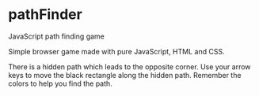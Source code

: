 # pathFinder
JavaScript path finding game

Simple browser game made with pure JavaScript, HTML and CSS.

There is a hidden path which leads to the opposite corner. Use your arrow keys to move the black rectangle along the hidden path. Remember the colors to help you find the path.
